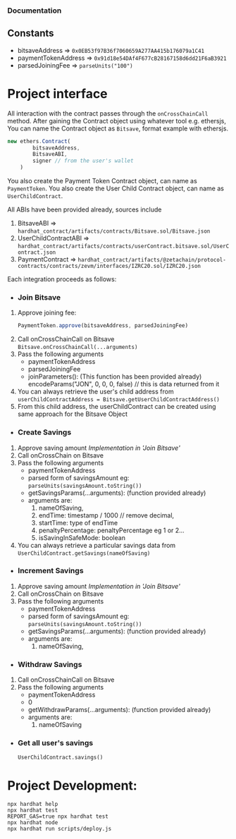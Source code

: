 ### Documentation

## Constants
- bitsaveAddress => `0x0EB53f97B36f7060659A277AA415b176079a1C41`
- paymentTokenAddress => `0x91d18e54DAf4F677cB28167158d6dd21F6aB3921`
- parsedJoiningFee => `parseUnits("100")`

# Project interface

All interaction with the contract passes through the `onCrossChainCall` method.
After gaining the Contract object using whatever tool e.g. ethersjs,
You can name the Contract object as `Bitsave`, format example with ethersjs.
```js
new ethers.Contract(
        bitsaveAddress,
        BitsaveABI,
        signer // from the user's wallet
    )
```
You also create the Payment Token Contract object, can name as `PaymentToken`.
You also create the User Child Contract object, can name as `UserChildContract`.

All ABIs have been provided already, sources include
1. BitsaveABI => `hardhat_contract/artifacts/contracts/Bitsave.sol/Bitsave.json`
2. UserChildContractABI => `hardhat_contract/artifacts/contracts/userContract.bitsave.sol/UserContract.json`
3. PaymentContract => `hardhat_contract/artifacts/@zetachain/protocol-contracts/contracts/zevm/interfaces/IZRC20.sol/IZRC20.json`


Each integration proceeds as follows:

- ### Join Bitsave
1. Approve joining fee:
    ```js
    PaymentToken.approve(bitsaveAddress, parsedJoiningFee)
    ```
2. Call onCrossChainCall on Bitsave
    `Bitsave.onCrossChainCall(...arguments)`
3. Pass the following arguments
    - paymentTokenAddress
    - parsedJoiningFee
    - joinParameters(): (This function has been provided already)
        encodeParams("JON", 0, 0, 0, false) // this is data returned from it
4. You can always retrieve the user's child address from
    `userChildContractAddress = Bitsave.getUserChildContractAddress()`
5. From this child address, the userChildContract can be created using same approach for the Bitsave Object


- ### Create Savings
1. Approve saving amount
    *Implementation in 'Join Bitsave'*
2. Call onCrossChain on Bitsave
3. Pass the following arguments
    - paymentTokenAddress
    - parsed form of savingsAmount eg:
    `parseUnits(savingsAmount.toString())`
    - getSavingsParams(...arguments): (function provided already)
    - arguments are:
        1. nameOfSaving,
        2. endTime: timestamp / 1000 // remove decimal,
        3. startTime: type of endTime
        4. penaltyPercentage: penaltyPercentage eg 1 or 2...
        5. isSavingInSafeMode: boolean
4. You can always retrieve a particular savings data from
    `UserChildContract.getSavings(nameOfSaving)`


- ### Increment Savings
1. Approve saving amount
    *Implementation in 'Join Bitsave'*
2. Call onCrossChain on Bitsave
3. Pass the following arguments
    - paymentTokenAddress
    - parsed form of savingsAmount eg:
    `parseUnits(savingsAmount.toString())`
    - getSavingsParams(...arguments): (function provided already)
    - arguments are:
        1. nameOfSaving,


- ### Withdraw Savings
1. Call onCrossChainCall on Bitsave
2. Pass the following arguments
    - paymentTokenAddress
    - 0
    - getWithdrawParams(...arguments): (function provided already)
    - arguments are:
        1. nameOfSaving


- ### Get all user's savings
    `UserChildContract.savings()`


# Project Development:

```shell
npx hardhat help
npx hardhat test
REPORT_GAS=true npx hardhat test
npx hardhat node
npx hardhat run scripts/deploy.js
```

